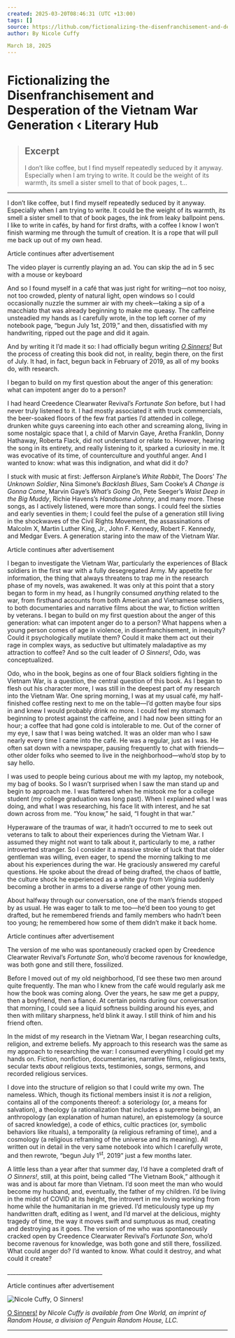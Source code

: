 ```yaml
---
created: 2025-03-20T08:46:31 (UTC +13:00)
tags: []
source: https://lithub.com/fictionalizing-the-disenfranchisement-and-desperation-of-the-vietnam-war-generation/
author: By Nicole Cuffy

March 18, 2025
---
```


# Fictionalizing the Disenfranchisement and Desperation of the Vietnam War Generation ‹ Literary Hub

> ## Excerpt
> I don’t like coffee, but I find myself repeatedly seduced by it anyway. Especially when I am trying to write. It could be the weight of its warmth, its smell a sister smell to that of book pages, t…

---
I don’t like coffee, but I find myself repeatedly seduced by it anyway. Especially when I am trying to write. It could be the weight of its warmth, its smell a sister smell to that of book pages, the ink from leaky ballpoint pens. I like to write in cafés, by hand for first drafts, with a coffee I know I won’t finish warming me through the tumult of creation. It is a rope that will pull me back up out of my own head.

Article continues after advertisement

The video player is currently playing an ad. You can skip the ad in 5 sec with a mouse or keyboard

And so I found myself in a café that was just right for writing—not too noisy, not too crowded, plenty of natural light, open windows so I could occasionally nuzzle the summer air with my cheek—taking a sip of a macchiato that was already beginning to make me queasy. The caffeine unsteadied my hands as I carefully wrote, in the top left corner of my notebook page, “begun July 1st, 2019,” and then, dissatisfied with my handwriting, ripped out the page and did it again.

And by writing it I’d made it so: I had officially begun writing [_O Sinners!_](https://bookshop.org/a/132/9780593597446) But the process of creating this book did not, in reality, begin there, on the first of July. It had, in fact, begun back in February of 2019, as all of my books do, with research.

I began to build on my first question about the anger of this generation: what can impotent anger do to a person?

I had heard Creedence Clearwater Revival’s _Fortunate Son_ before, but I had never truly listened to it. I had mostly associated it with truck commercials, the beer-soaked floors of the few frat parties I’d attended in college, drunken white guys careening into each other and screaming along, living in some nostalgic space that I, a child of Marvin Gaye, Aretha Franklin, Donny Hathaway, Roberta Flack, did not understand or relate to. However, hearing the song in its entirety, and really listening to it, sparked a curiosity in me. It was evocative of its time, of counterculture and youthful anger. And I wanted to know: what was this indignation, and what did it do?

I stuck with music at first: Jefferson Airplane’s _White Rabbit_, The Doors’ _The Unknown Soldier_, Nina Simone’s _Backlash Blues_, Sam Cooke’s _A Change is Gonna Come_, Marvin Gaye’s _What’s Going On_, Pete Seeger’s _Waist Deep in the Big Muddy_, Richie Havens’s _Handsome Johnny_, and many more. These songs, as I actively listened, were more than songs. I could feel the sixties and early seventies in them; I could feel the pulse of a generation still living in the shockwaves of the Civil Rights Movement, the assassinations of Malcolm X, Martin Luther King, Jr., John F. Kennedy, Robert F. Kennedy, and Medgar Evers. A generation staring into the maw of the Vietnam War.

Article continues after advertisement

I began to investigate the Vietnam War, particularly the experiences of Black soldiers in the first war with a fully desegregated Army. My appetite for information, the thing that always threatens to trap me in the research phase of my novels, was awakened. It was only at this point that a story began to form in my head, as I hungrily consumed _anything_ related to the war, from firsthand accounts from both American and Vietnamese soldiers, to both documentaries and narrative films about the war, to fiction written by veterans. I began to build on my first question about the anger of this generation: what can impotent anger do to a person? What happens when a young person comes of age in violence, in disenfranchisement, in inequity? Could it psychologically mutilate them? Could it make them act out their rage in complex ways, as seductive but ultimately maladaptive as my attraction to coffee? And so the cult leader of _O Sinners!_, Odo, was conceptualized.

Odo, who in the book, begins as one of four Black soldiers fighting in the Vietnam War, is a question, the central question of this book. As I began to flesh out his character more, I was still in the deepest part of my research into the Vietnam War. One spring morning, I was at my usual café, my half-finished coffee resting next to me on the table—I’d gotten maybe four sips in and knew I would probably drink no more. I could feel my stomach beginning to protest against the caffeine, and I had now been sitting for an hour; a coffee that had gone cold is intolerable to me. Out of the corner of my eye, I saw that I was being watched. It was an older man who I saw nearly every time I came into the café. He was a regular, just as I was. He often sat down with a newspaper, pausing frequently to chat with friends—other older folks who seemed to live in the neighborhood—who’d stop by to say hello.

I was used to people being curious about me with my laptop, my notebook, my bag of books. So I wasn’t surprised when I saw the man stand up and begin to approach me. I was flattered when he mistook me for a college student (my college graduation was long past). When I explained what I was doing, and what I was researching, his face lit with interest, and he sat down across from me. “You know,” he said, “I fought in that war.”

Hyperaware of the traumas of war, it hadn’t occurred to me to seek out veterans to talk to about their experiences during the Vietnam War. I assumed they might not want to talk about it, particularly to me, a rather introverted stranger. So I consider it a massive stroke of luck that that older gentleman was willing, even eager, to spend the morning talking to me about his experiences during the war. He graciously answered my careful questions. He spoke about the dread of being drafted, the chaos of battle, the culture shock he experienced as a white guy from Virginia suddenly becoming a brother in arms to a diverse range of other young men.

About halfway through our conversation, one of the man’s friends stopped by as usual. He was eager to talk to me too—he’d been too young to get drafted, but he remembered friends and family members who hadn’t been too young; he remembered how some of them didn’t make it back home.

Article continues after advertisement

The version of me who was spontaneously cracked open by Creedence Clearwater Revival’s _Fortunate Son_, who’d become ravenous for knowledge, was both gone and still there, fossilized.

Before I moved out of my old neighborhood, I’d see these two men around quite frequently. The man who I knew from the café would regularly ask me how the book was coming along. Over the years, he saw me get a puppy, then a boyfriend, then a fiancé. At certain points during our conversation that morning, I could see a liquid softness building around his eyes, and then with military sharpness, he’d blink it away. I still think of him and his friend often.

In the midst of my research in the Vietnam War, I began researching cults, religion, and extreme beliefs. My approach to this research was the same as my approach to researching the war: I consumed everything I could get my hands on. Fiction, nonfiction, documentaries, narrative films, religious texts, secular texts _about_ religious texts, testimonies, songs, sermons, and recorded religious services.

I dove into the structure of religion so that I could write my own. The nameless. Which, though its fictional members insist it is _not_ a religion, contains all of the components thereof: a soteriology (or, a means for salvation), a theology (a rationalization that includes a supreme being), an anthropology (an explanation of human nature), an epistemology (a source of sacred knowledge), a code of ethics, cultic practices (or, symbolic behaviors like rituals), a temporality (a religious reframing of time), and a cosmology (a religious reframing of the universe and its meaning). All written out in detail in the very same notebook into which I carefully wrote, and then rewrote, “begun July 1<sup>st</sup>, 2019” just a few months later.

A little less than a year after that summer day, I’d have a completed draft of _O Sinners!_, still, at this point, being called “The Vietnam Book,” although it was and is about far more than Vietnam. I’d soon meet the man who would become my husband, and, eventually, the father of my children. I’d be living in the midst of COVID at its height, the introvert in me loving working from home while the humanitarian in me grieved. I’d meticulously type up my handwritten draft, editing as I went, and I’d marvel at the delicious, mighty tragedy of time, the way it moves swift and sumptuous as mud, creating and destroying as it goes. The version of me who was spontaneously cracked open by Creedence Clearwater Revival’s _Fortunate Son_, who’d become ravenous for knowledge, was both gone and still there, fossilized. What could anger do? I’d wanted to know. What could it destroy, and what could it create?

\_\_\_\_\_\_\_\_\_\_\_\_\_\_\_\_\_\_\_\_\_\_\_\_\_\_\_\_\_\_\_\_\_\_

Article continues after advertisement

![Nicole Cuffy, O Sinners!](https://s26162.pcdn.co/wp-content/uploads/2024/12/Nicole-Cuffy-O-Sinners--197x300.jpeg)

[O Sinners!](https://bookshop.org/a/132/9780593597446) _by Nicole Cuffy is available from One World, an imprint of Random House, a division of Penguin Random House, LLC._

  

___
